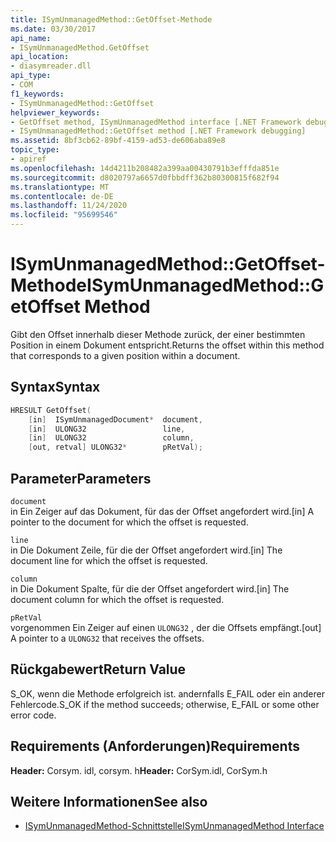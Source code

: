 ```yaml
---
title: ISymUnmanagedMethod::GetOffset-Methode
ms.date: 03/30/2017
api_name:
- ISymUnmanagedMethod.GetOffset
api_location:
- diasymreader.dll
api_type:
- COM
f1_keywords:
- ISymUnmanagedMethod::GetOffset
helpviewer_keywords:
- GetOffset method, ISymUnmanagedMethod interface [.NET Framework debugging]
- ISymUnmanagedMethod::GetOffset method [.NET Framework debugging]
ms.assetid: 8bf3cb62-89bf-4159-ad53-de606aba89e8
topic_type:
- apiref
ms.openlocfilehash: 14d4211b208482a399aa00430791b3efffda851e
ms.sourcegitcommit: d8020797a6657d0fbbdff362b80300815f682f94
ms.translationtype: MT
ms.contentlocale: de-DE
ms.lasthandoff: 11/24/2020
ms.locfileid: "95699546"
---
```

# <a name="isymunmanagedmethodgetoffset-method"></a><span data-ttu-id="61e25-102">ISymUnmanagedMethod::GetOffset-Methode</span><span class="sxs-lookup"><span data-stu-id="61e25-102">ISymUnmanagedMethod::GetOffset Method</span></span>

<span data-ttu-id="61e25-103">Gibt den Offset innerhalb dieser Methode zurück, der einer bestimmten Position in einem Dokument entspricht.</span><span class="sxs-lookup"><span data-stu-id="61e25-103">Returns the offset within this method that corresponds to a given position within a document.</span></span>  
  
## <a name="syntax"></a><span data-ttu-id="61e25-104">Syntax</span><span class="sxs-lookup"><span data-stu-id="61e25-104">Syntax</span></span>  
  
```cpp  
HRESULT GetOffset(  
    [in]  ISymUnmanagedDocument*  document,  
    [in]  ULONG32                 line,  
    [in]  ULONG32                 column,  
    [out, retval] ULONG32*        pRetVal);  
```  
  
## <a name="parameters"></a><span data-ttu-id="61e25-105">Parameter</span><span class="sxs-lookup"><span data-stu-id="61e25-105">Parameters</span></span>  

 `document`  
 <span data-ttu-id="61e25-106">in Ein Zeiger auf das Dokument, für das der Offset angefordert wird.</span><span class="sxs-lookup"><span data-stu-id="61e25-106">[in] A pointer to the document for which the offset is requested.</span></span>  
  
 `line`  
 <span data-ttu-id="61e25-107">in Die Dokument Zeile, für die der Offset angefordert wird.</span><span class="sxs-lookup"><span data-stu-id="61e25-107">[in] The document line for which the offset is requested.</span></span>  
  
 `column`  
 <span data-ttu-id="61e25-108">in Die Dokument Spalte, für die der Offset angefordert wird.</span><span class="sxs-lookup"><span data-stu-id="61e25-108">[in] The document column for which the offset is requested.</span></span>  
  
 `pRetVal`  
 <span data-ttu-id="61e25-109">vorgenommen Ein Zeiger auf einen `ULONG32` , der die Offsets empfängt.</span><span class="sxs-lookup"><span data-stu-id="61e25-109">[out] A pointer to a `ULONG32` that receives the offsets.</span></span>  
  
## <a name="return-value"></a><span data-ttu-id="61e25-110">Rückgabewert</span><span class="sxs-lookup"><span data-stu-id="61e25-110">Return Value</span></span>  

 <span data-ttu-id="61e25-111">S_OK, wenn die Methode erfolgreich ist. andernfalls E_FAIL oder ein anderer Fehlercode.</span><span class="sxs-lookup"><span data-stu-id="61e25-111">S_OK if the method succeeds; otherwise, E_FAIL or some other error code.</span></span>  
  
## <a name="requirements"></a><span data-ttu-id="61e25-112">Requirements (Anforderungen)</span><span class="sxs-lookup"><span data-stu-id="61e25-112">Requirements</span></span>  

 <span data-ttu-id="61e25-113">**Header:** Corsym. idl, corsym. h</span><span class="sxs-lookup"><span data-stu-id="61e25-113">**Header:** CorSym.idl, CorSym.h</span></span>  
  
## <a name="see-also"></a><span data-ttu-id="61e25-114">Weitere Informationen</span><span class="sxs-lookup"><span data-stu-id="61e25-114">See also</span></span>

- [<span data-ttu-id="61e25-115">ISymUnmanagedMethod-Schnittstelle</span><span class="sxs-lookup"><span data-stu-id="61e25-115">ISymUnmanagedMethod Interface</span></span>](isymunmanagedmethod-interface.md)
